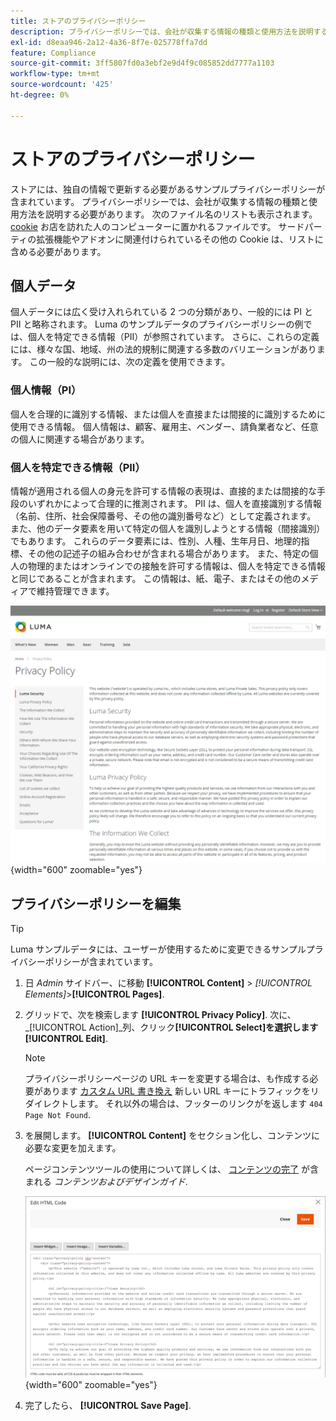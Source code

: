 ```yaml
---
title: ストアのプライバシーポリシー
description: プライバシーポリシーでは、会社が収集する情報の種類と使用方法を説明する必要があります。
exl-id: d8eaa946-2a12-4a36-8f7e-025778ffa7dd
feature: Compliance
source-git-commit: 3ff5807fd0a3ebf2e9d4f9c085852dd7777a1103
workflow-type: tm+mt
source-wordcount: '425'
ht-degree: 0%

---
```


# ストアのプライバシーポリシー

ストアには、独自の情報で更新する必要があるサンプルプライバシーポリシーが含まれています。 プライバシーポリシーでは、会社が収集する情報の種類と使用方法を説明する必要があります。 次のファイル名のリストも表示されます。 [cookie](compliance-cookie-law.md#default-cookies) お店を訪れた人のコンピューターに置かれるファイルです。 サードパーティの拡張機能やアドオンに関連付けられているその他の Cookie は、リストに含める必要があります。

## 個人データ

個人データには広く受け入れられている 2 つの分類があり、一般的には PI と PII と略称されます。 Luma のサンプルデータのプライバシーポリシーの例では、個人を特定できる情報（PII）が参照されています。 さらに、これらの定義には、様々な国、地域、州の法的規制に関連する多数のバリエーションがあります。 この一般的な説明には、次の定義を使用できます。

### 個人情報（PI）

個人を合理的に識別する情報、または個人を直接または間接的に識別するために使用できる情報。 個人情報は、顧客、雇用主、ベンダー、請負業者など、任意の個人に関連する場合があります。

### 個人を特定できる情報（PII）

情報が適用される個人の身元を許可する情報の表現は、直接的または間接的な手段のいずれかによって合理的に推測されます。 PII は、個人を直接識別する情報（名前、住所、社会保障番号、その他の識別番号など）として定義されます。 また、他のデータ要素を用いて特定の個人を識別しようとする情報（間接識別）でもあります。 これらのデータ要素には、性別、人種、生年月日、地理的指標、その他の記述子の組み合わせが含まれる場合があります。 また、特定の個人の物理的またはオンラインでの接触を許可する情報は、個人を特定できる情報と同じであることが含まれます。 この情報は、紙、電子、またはその他のメディアで維持管理できます。

![ストアフロントの例 – プライバシーポリシー](./assets/storefront-privacy-policy.png){width="600" zoomable="yes"}

## プライバシーポリシーを編集

>[!TIP]
>
>Luma サンプルデータには、ユーザーが使用するために変更できるサンプルプライバシーポリシーが含まれています。

1. 日 _Admin_ サイドバー、に移動 **[!UICONTROL Content]** > _[!UICONTROL Elements]_>**[!UICONTROL Pages]**.

1. グリッドで、次を検索します **[!UICONTROL Privacy Policy]**. 次に、 _[!UICONTROL Action]_列、クリック&#x200B;**[!UICONTROL Select]**を選択します&#x200B;**[!UICONTROL Edit]**.

   >[!NOTE]
   >
   >プライバシーポリシーページの URL キーを変更する場合は、も作成する必要があります [カスタム URL 書き換え](../merchandising-promotions/url-rewrite-custom.md) 新しい URL キーにトラフィックをリダイレクトします。 それ以外の場合は、フッターのリンクがを返します `404 Page Not Found`.

1. を展開します。 **[!UICONTROL Content]** をセクション化し、コンテンツに必要な変更を加えます。

   ページコンテンツツールの使用について詳しくは、 [コンテンツの完了](../content-design/page-add.md#step-2-complete-the-content) が含まれる _コンテンツおよびデザインガイド_.

   ![プライバシーポリシーページ – コンテンツを編集](./assets/page-privacy-content-edit.png){width="600" zoomable="yes"}

1. 完了したら、 **[!UICONTROL Save Page]**.

